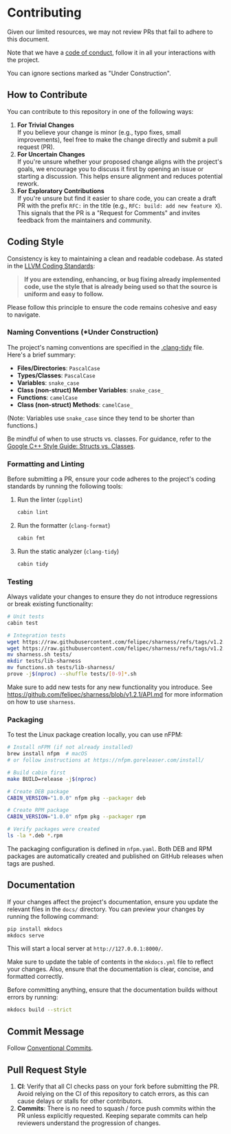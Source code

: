 # Contributing

Given our limited resources, we may not review PRs that fail to adhere to this document.

Note that we have a [code of conduct](https://github.com/cabinpkg/.github/blob/main/CODE_OF_CONDUCT.md),
follow it in all your interactions with the project.

You can ignore sections marked as "Under Construction".

## How to Contribute

You can contribute to this repository in one of the following ways:

1. **For Trivial Changes**<br>
   If you believe your change is minor (e.g., typo fixes, small improvements),
   feel free to make the change directly and submit a pull request (PR).
2. **For Uncertain Changes**<br>
   If you're unsure whether your proposed change aligns with the project's
   goals, we encourage you to discuss it first by opening an issue or starting
   a discussion.  This helps ensure alignment and reduces potential rework.
3. **For Exploratory Contributions**<br>
   If you're unsure but find it easier to share code, you can create a draft PR
   with the prefix `RFC:` in the title (e.g., `RFC: build: add new feature X`).
   This signals that the PR is a "Request for Comments" and invites feedback
   from the maintainers and community.

## Coding Style

Consistency is key to maintaining a clean and readable codebase. As stated in the
[LLVM Coding Standards](https://llvm.org/docs/CodingStandards.html#introduction):

> **If you are extending, enhancing, or bug fixing already implemented code,
> use the style that is already being used so that the source is uniform and
> easy to follow.**

Please follow this principle to ensure the code remains cohesive and easy to
navigate.

### Naming Conventions (*Under Construction)

The project's naming conventions are specified in the
[.clang-tidy](.clang-tidy) file.  Here's a brief summary:

- **Files/Directories**: `PascalCase`
- **Types/Classes**: `PascalCase`
- **Variables**: `snake_case`
- **Class (non-struct) Member Variables**: `snake_case_`
- **Functions**: `camelCase`
- **Class (non-struct) Methods**: `camelCase_`

(Note: Variables use `snake_case` since they tend to be shorter than functions.)

Be mindful of when to use structs vs. classes.  For guidance, refer to the
[Google C++ Style Guide: Structs vs. Classes](https://google.github.io/styleguide/cppguide.html#Structs_vs._Classes).

### Formatting and Linting

Before submitting a PR, ensure your code adheres to the project's coding
standards by running the following tools:

1. Run the linter (`cpplint`)
   ```bash
   cabin lint
   ```
2. Run the formatter (`clang-format`)
   ```bash
   cabin fmt
   ```
3. Run the static analyzer (`clang-tidy`)
   ```bash
   cabin tidy
   ```

### Testing

Always validate your changes to ensure they do not introduce regressions or
break existing functionality:

```bash
# Unit tests
cabin test

# Integration tests
wget https://raw.githubusercontent.com/felipec/sharness/refs/tags/v1.2.1/sharness.sh
wget https://raw.githubusercontent.com/felipec/sharness/refs/tags/v1.2.1/lib-sharness/functions.sh
mv sharness.sh tests/
mkdir tests/lib-sharness
mv functions.sh tests/lib-sharness/
prove -j$(nproc) --shuffle tests/[0-9]*.sh
```

Make sure to add new tests for any new functionality you introduce.  See
<https://github.com/felipec/sharness/blob/v1.2.1/API.md> for more information on
how to use `sharness`.

### Packaging

To test the Linux package creation locally, you can use nFPM:

```bash
# Install nFPM (if not already installed)
brew install nfpm  # macOS
# or follow instructions at https://nfpm.goreleaser.com/install/

# Build cabin first
make BUILD=release -j$(nproc)

# Create DEB package
CABIN_VERSION="1.0.0" nfpm pkg --packager deb

# Create RPM package
CABIN_VERSION="1.0.0" nfpm pkg --packager rpm

# Verify packages were created
ls -la *.deb *.rpm
```

The packaging configuration is defined in `nfpm.yaml`.  Both DEB and RPM
packages are automatically created and published on GitHub releases when tags
are pushed.

## Documentation

If your changes affect the project's documentation, ensure you update the
relevant files in the `docs/` directory.  You can preview your changes by
running the following command:

```bash
pip install mkdocs
mkdocs serve
```

This will start a local server at `http://127.0.0.1:8000/`.

Make sure to update the table of contents in the `mkdocs.yml` file to reflect
your changes.  Also, ensure that the documentation is clear, concise, and
formatted correctly.

Before committing anything, ensure that the documentation builds without
errors by running:

```bash
mkdocs build --strict
```

## Commit Message

Follow [Conventional Commits](https://www.conventionalcommits.org/en/v1.0.0/).

## Pull Request Style

1. **CI**: Verify that all CI checks pass on your fork before submitting the
   PR.  Avoid relying on the CI of this repository to catch errors, as this
   can cause delays or stalls for other contributors.
2. **Commits**: There is no need to squash / force push commits within the PR
   unless explicitly requested.  Keeping separate commits can help reviewers
   understand the progression of changes.
